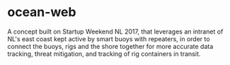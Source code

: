 # ocean-web
A concept built on Startup Weekend NL 2017, that leverages an intranet of NL's east coast kept active by smart buoys with repeaters, in order to connect the buoys, rigs and the shore together for more accurate data tracking, threat mitigation, and tracking of rig containers in transit.
